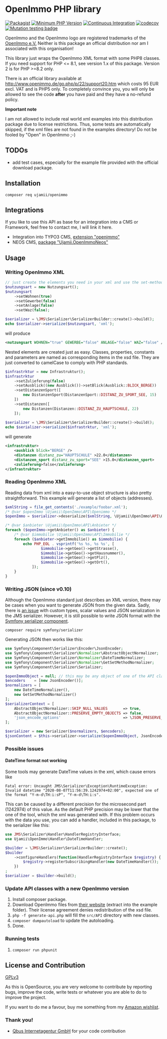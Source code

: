 # OpenImmo PHP library

[![Packagist](https://img.shields.io/packagist/v/ujamii/openimmo.svg?colorB=green&style=flat)](https://packagist.org/packages/ujamii/openimmo)
[![Minimum PHP Version](https://img.shields.io/badge/php-8.1%2B-8892BF.svg?style=flat)](https://php.net/)
[![Continuous Integration](https://github.com/ujamii/openimmo/actions/workflows/php.yml/badge.svg)](https://github.com/ujamii/openimmo/actions)
[![codecov](https://codecov.io/gh/ujamii/openimmo/branch/master/graph/badge.svg?token=97D799UX1B)](https://codecov.io/gh/ujamii/openimmo)
[![Mutation testing badge](https://img.shields.io/endpoint?style=flat&url=https%3A%2F%2Fbadge-api.stryker-mutator.io%2Fgithub.com%2Fujamii%2Fopenimmo%2Fmaster)](https://dashboard.stryker-mutator.io/reports/github.com/ujamii/openimmo/master)

OpenImmo and the OpenImmo logo are registered trademarks of the [OpenImmo e.V.](http://www.openimmo.de)
Neither is this package an official distribution nor am I associated with this organisation!

This library just wraps the OpenImmo XML format with some PHP8 classes.
If you need support for PHP <= 8.1, see version 1.x of this package. Version 2 is for PHP >=8.2 only.

There is an official library available at http://www.openimmo.de/go.php/p/22/support20.htm which costs 95 EUR excl. VAT and is PHP5 only. 
To completely convince you, you will only be allowed to see the code **after** you have paid and they have a no-refund policy. 

**Important note**

I am not allowed to include real world xml examples into this distribution package due to license restrictions. Thus, some tests are automatically
skipped, if the xml files are not found in the examples directory!
Do not be fooled by "Open" in OpenImmo ;-)

## TODOs

- add test cases, especially for the example file provided with the official download package.

## Installation

```shell
composer req ujamii/openimmo
```

## Integrations

If you like to use this API as base for an integration into a CMS or Framework, feel free to contact me, I will link it here.

- Integration into TYPO3 CMS, [extension "openimmo"](https://github.com/ujamii/openimmo-typo3)
- NEOS CMS, [package "Ujamii.OpenImmoNeos"](https://github.com/ujamii/openimmo-neos)

## Usage

### Writing OpenImmo XML

```php
// just create the elements you need in your xml and use the set-methods to fill in values.
$nutzungsart = new Nutzungsart();
$nutzungsart
    ->setWohnen(true)
    ->setGewerbe(false)
    ->setAnlage(false)
    ->setWaz(false);

$serializer = \JMS\Serializer\SerializerBuilder::create()->build();
echo $serializer->serialize($nutzungsart, 'xml');
```

will produce

```xml
<nutzungsart WOHNEN="true" GEWERBE="false" ANLAGE="false" WAZ="false" />
```

Nested elements are created just as easy. Classes, properties, constants and parameters are named as corresponding items in the xsd file.
They are just converted to camelCase to comply with PHP standards.

```php
$infrastrktur = new Infrastruktur();
$infrastrktur
    ->setZulieferung(false)
    ->setAusblick((new Ausblick())->setBlick(Ausblick::BLICK_BERGE))
    ->setDistanzenSport([
        new DistanzenSport(DistanzenSport::DISTANZ_ZU_SPORT_SEE, 15)
    ])
    ->setDistanzen([
        new Distanzen(Distanzen::DISTANZ_ZU_HAUPTSCHULE, 22)
    ]);
    
$serializer = \JMS\Serializer\SerializerBuilder::create()->build();
echo $serializer->serialize($infrastrktur, 'xml');
```

will generate

```xml
<infrastruktur>
	<ausblick blick="BERGE" />
	<distanzen distanz_zu="HAUPTSCHULE" >22.0</distanzen>
	<distanzen_sport distanz_zu_sport="SEE" >15.0</distanzen_sport>
	<zulieferung>false</zulieferung>
</infrastruktur>
```

### Reading OpenImmo XML

Reading data from xml into a easy-to-use object structure is also pretty straightforward. This example will generate a list of
objects (addresses).

```php
$xmlString = file_get_contents('./example/foobar.xml');
/* @var $openImmo \Ujamii\OpenImmo\API\Openimmo */
$openImmo = $serializer->deserialize($xmlString, \Ujamii\OpenImmo\API\Openimmo::class, 'xml');

/* @var $anbieter \Ujamii\OpenImmo\API\Anbieter */
foreach ($openImmo->getAnbieter() as $anbieter) {
    /* @var $immobilie \Ujamii\OpenImmo\API\Immobilie */
    foreach ($anbieter->getImmobilie() as $immobilie) {
        echo PHP_EOL . vsprintf('%s %s, %s %s', [
                $immobilie->getGeo()->getStrasse(),
                $immobilie->getGeo()->getHausnummer(),
                $immobilie->getGeo()->getPlz(),
                $immobilie->getGeo()->getOrt(),
            ]);
    }
}
```

### Writing JSON (since v0.10)

Although the OpenImmo standard just describes an XML version, there may be cases when you want to generate JSON from the given data.
Sadly, there is [an issue](https://github.com/schmittjoh/serializer/issues/1251) with custom types, scalar values and JSON serialization in the JMS serializer.
However, it is still possible to write JSON format with the [Symfony serializer component](https://symfony.com/doc/current/components/serializer.html).

```shell
composer require symfony/serializer
```

Generating JSON then works like this:

```php
use Symfony\Component\Serializer\Encoder\JsonEncoder;
use Symfony\Component\Serializer\Normalizer\AbstractObjectNormalizer;
use Symfony\Component\Serializer\Normalizer\DateTimeNormalizer;
use Symfony\Component\Serializer\Normalizer\GetSetMethodNormalizer;
use Symfony\Component\Serializer\Serializer;

$openImmoObject = null; // this may be any object of one of the API classes from this package
$encoders    = [new JsonEncoder()];
$normalizers = [
    new DateTimeNormalizer(),
    new GetSetMethodNormalizer()
];
$serializerContext = [
    AbstractObjectNormalizer::SKIP_NULL_VALUES       => true,
    AbstractObjectNormalizer::PRESERVE_EMPTY_OBJECTS => false,
    'json_encode_options'                            => \JSON_PRESERVE_ZERO_FRACTION
];

$serializer = new Serializer($normalizers, $encoders);
$jsonContent = $this->serializer->serialize($openImmoObject, JsonEncoder::FORMAT, $serializerContext);
```

### Possible issues

#### DateTime format not working

Some tools may generate DateTime values in the xml, which cause errors like

```
Fatal error: Uncaught JMS\Serializer\Exception\RuntimeException: Invalid datetime "2020-08-07T11:56:39.1242974+02:00", expected one of the format "Y-m-d\TH:i:sP", "Y-m-d\TH:i:s".
```

This can be caused by a different precision for the microsecond part (1242974) of this value. As the default PHP precision may be lower
that the one of the tool, which the xml was generated with. If this problem occurs with the data you use, you can add a handler, included
in this package, to the serializer like this:

```php
use JMS\Serializer\Handler\HandlerRegistryInterface;
use Ujamii\OpenImmo\Handler\DateTimeHandler;

$builder = \JMS\Serializer\SerializerBuilder::create();
$builder
    ->configureHandlers(function(HandlerRegistryInterface $registry) {
        $registry->registerSubscribingHandler(new DateTimeHandler());
    })
;
$serializer = $builder->build();
```

### Update API classes with a new OpenImmo version 

1. Install composer package.
2. Download OpenImmo files from [their website](http://www.openimmo.de/go.php/p/24/download.htm) (extract into the example folder). Their license agreement denies redistribution of the xsd file.
3. `php -f generate-api.php` will fill the `src/API` directory with new classes.
4. `composer dumpautoload` to update the autoloading.
5. Done.

### Running tests

1. `composer run phpunit`

## License and Contribution

[GPLv3](LICENSE)

As this is OpenSource, you are very welcome to contribute by reporting bugs, improve the code, write tests or 
whatever you are able to do to improve the project.

If you want to do me a favour, buy me something from my [Amazon wishlist](https://www.amazon.de/registry/wishlist/2C7LSRMLEAD4F).

### Thank you!

- [Qbus Internetagentur GmbH](https://www.qbus.de/) for your code contribution

